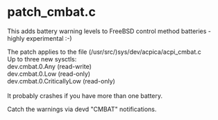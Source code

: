 # patch_cmbat.c
This adds battery warning levels to FreeBSD control method batteries - highly experimental :-)

The patch applies to the file (/usr/src/)sys/dev/acpica/acpi_cmbat.c<br>
Up to three new sysctls:<br> 
dev.cmbat.0.Any  (read-write)<br>
dev.cmbat.0.Low  (read-only)<br>
dev.cmbat.0.CriticallyLow  (read-only)<br>
<br>
It probably crashes if you have more than one battery.

Catch the warnings via devd "CMBAT" notifications.<br>
